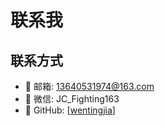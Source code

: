 # 联系我

## 联系方式
- 📧 邮箱: 13640531974@163.com
- 📱 微信: JC_Fighting163
- 💼 GitHub: [[wentingjia](https://github.com/JocelynJS369)]
